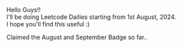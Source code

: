 Hello Guys!!   
I'll be doing Leetcode Dailies starting from 1st August, 2024.   
I hope you'll find this useful :)   

Claimed the August and September Badge so far..    
  
